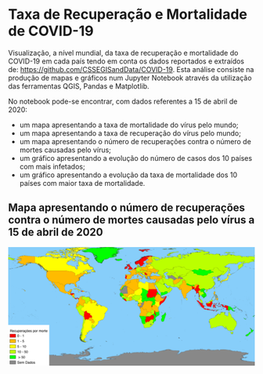 # Taxa de Recuperação e Mortalidade de COVID-19

Visualização, a nível mundial, da taxa de recuperação e mortalidade do COVID-19 em cada país tendo em conta os dados reportados e 
extraídos de: https://github.com/CSSEGISandData/COVID-19.
Esta análise consiste na produção de mapas e gráficos num Jupyter Notebook através da utilização das
ferramentas QGIS, Pandas e Matplotlib.

No notebook pode-se encontrar, com dados referentes a 15 de abril de 2020:
* um mapa apresentando a taxa de mortalidade do vírus pelo mundo;
* um mapa apresentando a taxa de recuperação do vírus pelo mundo;
* um mapa apresentando o número de recuperações contra o número de mortes causadas pelo vírus;
* um gráfico apresentando a evolução do número de casos dos 10 países com mais infetados;
* um gráfico apresentando a evolução da taxa de mortalidade dos 10 países com maior taxa de mortalidade.


## Mapa apresentando o número de recuperações contra o número de mortes causadas pelo vírus a 15 de abril de 2020

![Mapa apresentando o número de recuperações contra o número de mortes causadas pelo vírus a 15 de abril de 2020](recovery_vs_death.png "Mapa apresentando o número de recuperações contra o número de mortes causadas pelo vírus a 15 de abril de 2020")

